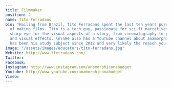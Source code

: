 ```yaml
---
title: Filmmaker
position: 2
name: Tito Ferradans
bio: "Hailing from Brazil, Tito Ferradans spent the last ten years pursuing the dream
  of making films. Tito is a tech guy, passionate for sci-fi narratives and with a
  sharp eye for the visual aspects of a story, from cinematography to post-production
  and visual effects. \n\nHe also has a YouTube channel about anamorphic lenses, which
  has been his study subject since 2012 and very likely the reason you're here!"
Image: "/assets/images/educators/tito-ferradans.jpg"
Website: http://www.tferradans.com/
Twitter: 
Facebook: 
Instagram: http://www.instagram.com/anamorphiconabudget
Youtube: http://www.youtube.com/anamorphiconabudget
Vimeo: 
---
```


